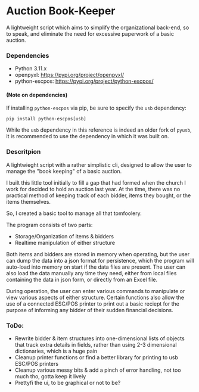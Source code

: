 # Auction Book-Keeper

A lightweight script which aims to simplify the organizational back-end, so to speak, and eliminate the need for excessive paperwork of a basic auction. 

### Dependencies
- Python 3.11.x
- openpyxl: https://pypi.org/project/openpyxl/
- python-escpos: https://pypi.org/project/python-escpos/

#### (Note on dependencies)

If installing `python-escpos` via pip, be sure to specify the `usb` dependency:

	pip install python-escpos[usb]

While the `usb` dependency in this reference is indeed an older fork of `pyusb`, it is recommended to use the dependency in which it was built on. 

### Descritpion

A lightwieght script with a rather simplistic cli, designed to allow the user to manage the "book keeping" of a basic auction. 

I built this little tool initially to fill a gap that had formed when the church I work for decided to hold an auction last year. At the time, there was no practical method of keeping track of each bidder, items they bought, or the items themselves. 

So, I created a basic tool to manage all that tomfoolery.

The program consists of two parts:
- Storage/Organization of items & bidders
- Realtime manipulation of either structure

Both items and bidders are stored in memory when operating, but the user can dump the data into a json format for persistence, which the program will auto-load into memory on start if the data files are present. The user can also load the data manually any time they need, either from local files containing the data in json form, or directly from an Excel file. 

During operation, the user can enter various commands to manipulate or view various aspects of either structure. Certain functions also allow the use of a connected ESC/POS printer to print out a basic reciept for the purpose of informing any bidder of their sudden financial decisions. 

### ToDo:
- Rewrite bidder & item structures into one-dimensional lists of objects that track extra details in fields, rather than using 2-3 dimensional dictionaries, which is a huge pain
- Cleanup printer functions or find a better library for printing to usb ESC/POS printers
- Cleanup various messy bits & add a pinch of error handling, not too much tho, gotta keep it lively
- Prettyfi the ui, to be graphical or not to be?
